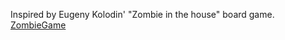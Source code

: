 Inspired by Eugeny Kolodin' "Zombie in the house" board game.
[ZombieGame](https://minakovalisa.github.io/ZombieGame/)
